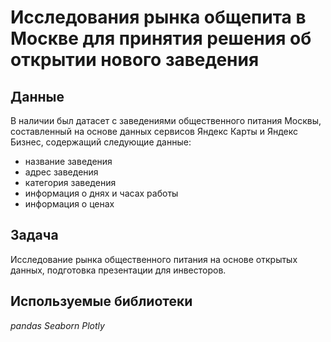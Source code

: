 # Исследования рынка общепита в Москве для принятия решения об открытии нового заведения

## Данные

В наличии был датасет с заведениями общественного питания Москвы, составленный на основе данных сервисов Яндекс Карты и Яндекс Бизнес, содержащий следующие данные:

- название заведения
- адрес заведения
- категория заведения
- информация о днях и часах работы
- информация о ценах

## Задача

Исследование рынка общественного питания на основе открытых данных, подготовка презентации для инвесторов.

## Используемые библиотеки

*pandas* *Seaborn* *Plotly*
